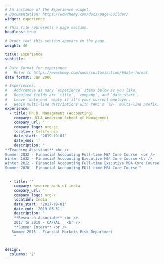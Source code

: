 ```yaml
---
# An instance of the Experience widget.
# Documentation: https://wowchemy.com/docs/page-builder/
widget: experience

# This file represents a page section.
headless: true

# Order that this section appears on the page.
weight: 40

title: Experience
subtitle:

# Date format for experience
#   Refer to https://wowchemy.com/docs/customization/#date-format
date_format: Jan 2006

# Experiences.
#   Add/remove as many `experience` items below as you like.
#   Required fields are `title`, `company`, and `date_start`.
#   Leave `date_end` empty if it's your current employer.
#   Begin multi-line descriptions with YAML's `|2-` multi-line prefix.
experience:
  - title: Ph.D. Management (Accounting)
    company: UCLA Anderson School of Management
    company_url: ''
    company_logo: org-gc
    location: California
    date_start: '2019-09-01'
    date_end: ''
    description: " 
**Teaching Assistant** <br />
Summer 2022 - Financial Accounting Full-time MBA Core Course  <br />
Winter 2022 - Financial Accounting Executive MBA Core Course <br />
Winter 2022 - Financial Accounting Full-time Executive MBA Core Course <br />
Summer 2020 - Financial Accounting FUll-time MBA Core Course "
    

  - title: ''
    company: Reserve Bank of India 
    company_url: ''
    company_logo: org-x
    location: India
    date_start: '2017-09-01'
    date_end: '2019-05-31'
    description: "
    **Research Associate** <br />
    2017 to 2019 - CAFRAL   <br />
    **Summer Intern** <br />
   Summer 2015 - Fiancial Markets Risk Department
    "
   

design:
  columns: '2'
---
```

